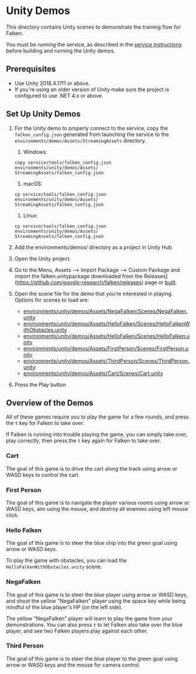 # Unity Demos

This directory contains Unity scenes to demonstrate the training flow for Falken.

You must be running the service, as described in the
[service instructions](../../../service/README.md)
before building and running the Unity demos.

## Prerequisites

- Use Unity 2018.4.17f1 or above.
- If you're using an older version of Unity make sure the project is configured
to use .NET 4.x or above.

## Set Up Unity Demos

1. For the Unity demo to properly connect to the service, copy the
   `falken_config.json` generated from launching the service to the
   `environments/demos/Assets/StreamingAssets` directory.
   1. Windows:
   ```
   copy service/tools/falken_config.json environments/unity/demos/Assets/
   StreamingAssets/falken_config.json
   ```
   1. macOS:
   ```
   cp service/tools/falken_config.json environments/unity/demos/Assets/
   StreamingAssets/falken_config.json
   ```
   1. Linux:
   ```
   cp service/tools/falken_config.json environments/unity/demos/Assets/
   StreamingAssets/falken_config.json
   ```
1. Add the environments/demos/ directory as a project in Unity Hub.
1. Open the Unity project.
1. Go to the Menu, Assets --> Import Package --> Custom Package and import the
falken.unitypackage downloaded from the
Releases](https://github.com/google-research/falken/releases) page or
[built](../../../sdk/unity/README.md).
1. Open the scene file for the demo that you're interested in playing.
   Options for scenes to load are:

   - [environments/unity/demos/Assets/NegaFalken/Scenes/NegaFalken.unity](./Assets/NegaFalken/Scenes/)
   - [environments/unity/demos/Assets/HelloFalken/Scenes/HelloFalkenWithObstacles.unity](./Assets/HelloFalken/Scenes/)
   - [environments/unity/demos/Assets/HelloFalken/Scenes/HelloFalken.unity](./Assets/NegaFalken/Scenes/)
   - [environments/unity/demos/Assets/FirstPerson/Scenes/FirstPerson.unity](./Assets/FirstPerson/Scenes/)
   - [environments/unity/demos/Assets/ThirdPerson/Scenes/ThirdPerson.unity](./Assets/ThirdPerson/Scenes)
   - [environments/unity/demos/Assets/Cart/Scenes/Cart.unity](./Assets/Cart/Scenes/)

1. Press the Play button

## Overview of the Demos

All of these games require you to play the game for a few rounds, and press the
`t` key for Falken to take over.

If Falken is running into trouble playing the game, you can simply take over,
play correctly, then press the `t` key again for Falken to take over.

### Cart

The goal of this game is to drive the cart along the track using arrow or WASD
keys to control the cart.

### First Person

The goal of this game is to navigate the player various rooms using arrow or
WASD keys, aim using the mouse, and destroy all enemies using left mouse click.

### Hello Falken

The goal of this game is to steer the blue ship into the green goal using arrow
or WASD keys.

To play the game with obstacles, you can load the
`HelloFalkenWithObstacles.unity` scene.

### NegaFalken

The goal of this game is to steer the blue player using arrow or WASD keys, and
shoot the yellow "NegaFalken" player using the space key while being mindful of
the blue player's HP (on the left side).

The yellow "NegaFalken" player will learn to play the game from your
demonstrations. You can also press `t` to let Falken also take over the blue
player, and see two Falken players play against each other.

### Third Person

The goal of this game is to steer the blue player to the green goal using arrow
or WASD keys and the mouse for camera control.
